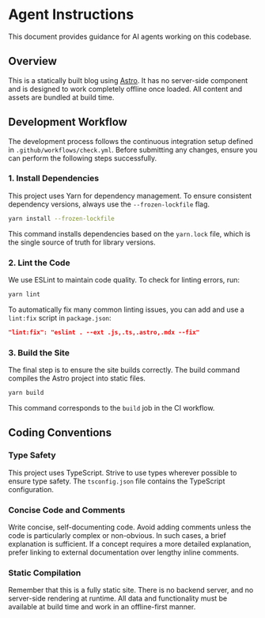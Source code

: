 # Agent Instructions

This document provides guidance for AI agents working on this codebase.

## Overview

This is a statically built blog using [Astro](https://astro.build/). It has no server-side component and is designed to work completely offline once loaded. All content and assets are bundled at build time.

## Development Workflow

The development process follows the continuous integration setup defined in `.github/workflows/check.yml`. Before submitting any changes, ensure you can perform the following steps successfully.

### 1. Install Dependencies

This project uses Yarn for dependency management. To ensure consistent dependency versions, always use the `--frozen-lockfile` flag.

```bash
yarn install --frozen-lockfile
```

This command installs dependencies based on the `yarn.lock` file, which is the single source of truth for library versions.

### 2. Lint the Code

We use ESLint to maintain code quality. To check for linting errors, run:

```bash
yarn lint
```

To automatically fix many common linting issues, you can add and use a `lint:fix` script in `package.json`:

```json
"lint:fix": "eslint . --ext .js,.ts,.astro,.mdx --fix"
```

### 3. Build the Site

The final step is to ensure the site builds correctly. The build command compiles the Astro project into static files.

```bash
yarn build
```

This command corresponds to the `build` job in the CI workflow.

## Coding Conventions

### Type Safety

This project uses TypeScript. Strive to use types wherever possible to ensure type safety. The `tsconfig.json` file contains the TypeScript configuration.

### Concise Code and Comments

Write concise, self-documenting code. Avoid adding comments unless the code is particularly complex or non-obvious. In such cases, a brief explanation is sufficient. If a concept requires a more detailed explanation, prefer linking to external documentation over lengthy inline comments.

### Static Compilation

Remember that this is a fully static site. There is no backend server, and no server-side rendering at runtime. All data and functionality must be available at build time and work in an offline-first manner.
